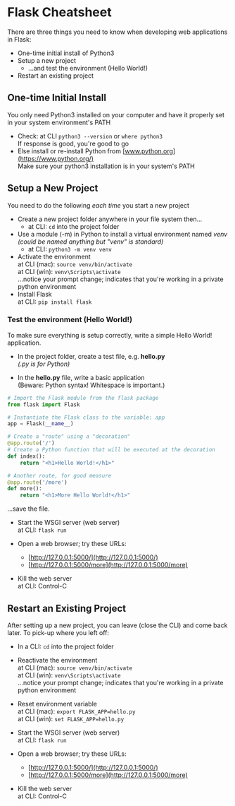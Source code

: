 # Flask Cheatsheet

There are three things you need to know when developing web applications in Flask:

- One-time initial install of Python3
- Setup a new project
  - ...and test the environment (Hello World!)
- Restart an existing project

## One-time Initial Install

You only need Python3 installed on your computer and have it properly set in your system environment's PATH

- Check: at CLI `python3 --version` or `where python3`<br>If response is good, you're good to go
- Else install or re-install Python from [www.python.org](https://www.python.org/)<br>Make sure your python3 installation is in your system's PATH

## Setup a New Project

You need to do the following *each time* you start a new project

- Create a new project folder anywhere in your file system then...
  - at CLI: `cd` into the project folder
- Use a module (-m) in Python to install a virtual environment named *venv*<br>*(could be named anything but "venv" is standard)*
  - at CLI: `python3 -m venv venv`
- Activate the environment<br>at CLI (mac): `source venv/bin/activate`<br>
  at CLI (win): `venv\Scripts\activate`<br>
  ...notice your prompt change; indicates that you're working in a private python environment 
- Install Flask<br>
  at CLI: `pip install flask`

### Test the environment (Hello World!)

To make sure everything is setup correctly, write a simple Hello World! application.

- In the project folder, create a test file, e.g. **hello.py**<br>*(.py is for Python)*

- In the **hello.py** file, write a basic application<br>(Beware: Python syntax! Whitespace is important.)

```python
# Import the Flask module from the flask package
from flask import Flask

# Instantiate the Flask class to the variable: app
app = Flask(__name__)

# Create a "route" using a "decoration"
@app.route('/')
# Create a Python function that will be executed at the decoration
def index():
	return "<h1>Hello World!</h1>"

# Another route, for good measure
@app.route('/more')
def more():
	return "<h1>More Hello World!</h1>"
```

...save the file.

- Start the WSGI server (web server)<br>
  at CLI: `flask run`

- Open a web browser; try​ these URLs:
  - [http://127.0.0.1:5000/](http://127.0.0.1:5000/)
  - [http://127.0.0.1:5000/more](http://127.0.0.1:5000/more)
- Kill the web server<br>
  at CLI: Control-C

## Restart an Existing Project

After setting up a new project, you can leave (close the CLI) and come back later.  To pick-up where you left off:

- In a CLI: `cd` into the project folder
- Reactivate the environment<br>at CLI (mac): `source venv/bin/activate`<br>
  at CLI (win): `venv\Scripts\activate`<br>
  ...notice your prompt change; indicates that you're working in a private python environment
- Reset environment variable<br>
  at CLI (mac): `export FLASK_APP=hello.py`<br>
  at CLI (win): `set FLASK_APP=hello.py`

- Start the WSGI server (web server)<br>
  at CLI: `flask run`

- Open a web browser; try​ these URLs:
  - [http://127.0.0.1:5000/](http://127.0.0.1:5000/)
  - [http://127.0.0.1:5000/more](http://127.0.0.1:5000/more)
- Kill the web server<br>
  at CLI: Control-C